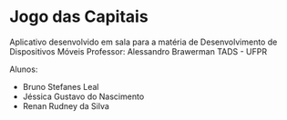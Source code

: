 # Jogo das Capitais
 Aplicativo desenvolvido em sala para a matéria de Desenvolvimento de Dispositivos Móveis
 Professor: Alessandro Brawerman
 TADS - UFPR
 
Alunos: 
- Bruno Stefanes Leal
- Jéssica Gustavo do Nascimento
- Renan Rudney da Silva 

